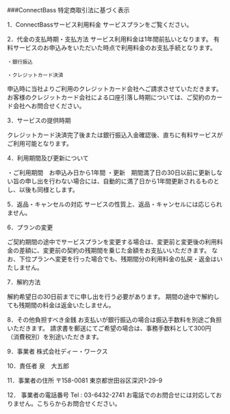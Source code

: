 


###<span class="logoTypoPrefix">Connect</span><span class="logoTypoSuffix">Bass</span> 特定商取引法に基づく表示


1．ConnectBassサービス利用料金
	サービスプランをご覧ください。

2．代金の支払時期・支払方法
	サービス利用料金は1年間前払いとなります。
	有料サービスのお申込みをいただいた時点で利用料金のお支払手続となります。
	
	・銀行振込

	・クレジットカード決済

申込時に当社よりご利用のクレジットカード会社へご請求させていただきます。
お客様のクレジットカード会社による口座引落し時期については、ご契約のカード会社へお問合せください。

3．サービスの提供時期

クレジットカード決済完了後または銀行振込入金確認後、直ちに有料サービスがご利用可能となります。

4．利用期間及び更新について

・ご利用期間　お申込み日から1年間
・更新　期間満了日の30日以前に更新しない旨の申し出を行わない場合には、自動的に満了日から1年間更新されるものとし、以後も同様とします。

5．返品・キャンセルの対応
サービスの性質上、返品・キャンセルには応じられません。

6．プランの変更

ご契約期間の途中でサービスプランを変更する場合は、変更前と変更後の利用料金の差額に、変更前の契約の残期間を乗じた金額をお支払いいただきます。
なお、下位プランへ変更を行った場合でも、残期間分の利用料金の払戻・返金はいたしません。

7．解約方法

解約希望日の30日前までに申し出を行う必要があります。
期間の途中で解約しても残期間の料金は返金いたしません。

8．その他負担すべき金銭
	お支払いが銀行振込の場合は振込手数料を別途ご負担いただきます。
	請求書を郵送にてご希望の場合は、事務手数料として300円（消費税別）を別途いただきます。

9．事業者
	株式会社ディー・ワークス

10．責任者
	泉　大五郎

11．事業者の住所
	〒158-0081 東京都世田谷区深沢1-29-9

12． 事業者の電話番号
	Tel : 03-6432-2741
	お電話でのお問合せには対応しておりません。こちらからお問合せください。
